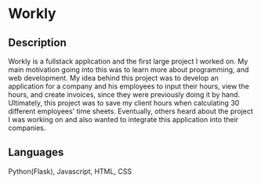 # Workly


## Description

Workly is a fullstack application and the first large project I worked on. My main motivation going into this was to learn more about programming, and web development. My idea behind this project was to develop an application for a company and his employees to input their hours, view the hours, and create invoices, since they were previously doing it by hand. Ultimately, this project was to save my client hours when calculating 30 different employees' time sheets. Eventually, others heard about the project I was working on and also wanted to integrate this application into their companies.

## Languages

Python(Flask), Javascript, HTML, CSS


